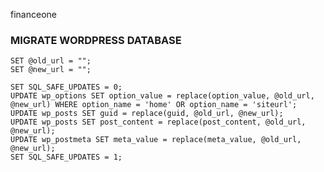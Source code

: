 financeone

### MIGRATE WORDPRESS DATABASE
	SET @old_url = "";
	SET @new_url = "";
	
	SET SQL_SAFE_UPDATES = 0;
	UPDATE wp_options SET option_value = replace(option_value, @old_url, @new_url) WHERE option_name = 'home' OR option_name = 'siteurl';
	UPDATE wp_posts SET guid = replace(guid, @old_url, @new_url);
	UPDATE wp_posts SET post_content = replace(post_content, @old_url, @new_url);
	UPDATE wp_postmeta SET meta_value = replace(meta_value, @old_url, @new_url);
	SET SQL_SAFE_UPDATES = 1;
